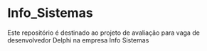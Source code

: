 # Info_Sistemas
Este repositório é destinado ao projeto de avaliação para vaga de desenvolvedor Delphi na empresa Info Sistemas
